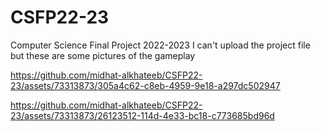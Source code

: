 # CSFP22-23
Computer Science Final Project 2022-2023
I can't upload the project file but these are some pictures of the gameplay

https://github.com/midhat-alkhateeb/CSFP22-23/assets/73313873/305a4c62-c8eb-4959-9e18-a297dc502947



https://github.com/midhat-alkhateeb/CSFP22-23/assets/73313873/26123512-114d-4e33-bc18-c773685bd96d

